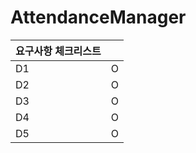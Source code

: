 # AttendanceManager

| 요구사항 체크리스트 | |
|---|---|
| D1 | O |
| D2 | O |
| D3 | O |
| D4 | O |
| D5 | O |
